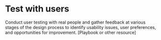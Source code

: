 # Test with users

Conduct user testing with real people and gather feedback at various stages of the design process to identify usability issues, user preferences, and opportunities for improvement. \[Playbook or other resource]
